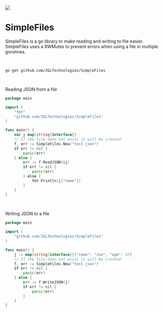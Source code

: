 <a href="https://jgltechnologies.com/discord">
<img src="https://discord.com/api/guilds/844418702430175272/embed.png">
</a>

# SimpleFiles

SimpleFiles is a go library to make reading and writing to file easier. SimpleFiles uses a RWMutex to prevent errors when using a file in multiple gorotines.

<br>

```
go get github.com/JGLTechnologies/SimpleFiles
```

<br>

Reading JSON from a file

```go
package main

import (
	"fmt"
	"github.com/JGLTechnologies/SimpleFiles"
)

func main() {
	var j map[string]interface{}
	// If the file does not exist it will be created.
	f, err := SimpleFiles.New("test.json")
	if err != nil {
		panic(err)
	} else {
		err := f.ReadJSON(&j)
		if err != nil {
			panic(err)
		} else {
			fmt.Println(j["name"])
		}
	}
}
```

<br>

Writing JSON to a file

```go
package main

import (
	"github.com/JGLTechnologies/SimpleFiles"
)

func main() {
	j := map[string]interface{}{"name": "Joe", "age": 47}
	// If the file does not exist it will be created.
	f, err := SimpleFiles.New("test.json")
	if err != nil {
		panic(err)
	} else {
		err := f.WriteJSON(j)
		if err != nil {
			panic(err)
		}
	}
}
```